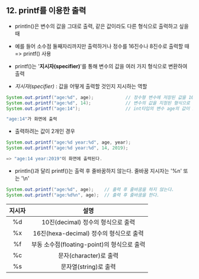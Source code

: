 ## 12. printf를 이용한 출력

* println()은 변수의 값을 그대로 출력, 같은 값이라도 다른 형식으로 출력하고 싶을 때
* 예를 들어 소수점 둘째자리까지만 출력하거나 정수를 16진수나 8진수로 출력할 때 => printf() 사용

* printf()는 '**지시자(specifier)**'를 통해 변수의 값을 여러 가지 형식으로 변환하여 출력

* *지시자(specifier)* : 값을 어떻게 출력할 것인지 지시하는 역할

```java
System.out.printf("age:%d", age);            // 정수형 변수에 저장된 값을 10진 정수로 출력할 때 지시자 '%d' 사용
System.out.printf("age:%d", 14);             // 변수의 값을 지정된 형식으로 변환해서 지시자 대신 넣음
System.out.printf("age:14");                 // int타입의 변수 age의 값이 14일 때, printf()는 지시자 대신 14를 출력.

"age:14"가 화면에 출력
```

* 출력하려는 값이 2개인 경우

```java
System.out.printf("age:%d year:%d", age, year);
System.out.printf("age:%d year:%d", 14, 2019);

=> "age:14 year:2019"이 화면에 출력된다.
```

* println()과 달리 printf()는 출력 후 줄바꿈하지 않는다. 줄바꿈 지시자는 '%n' 또는 '\n'

```java
System.out.printf("age:%d", age);    // 출력 후 줄바꿈을 하지 않는다.
System.out.printf("age:%d%n", age);  // 출력 후 줄바꿈을 한다.
```

| 지시자 | 설명 |
| :--: | :--: |
| %d | 10진(decimal) 정수의 형식으로 출력 |
| %x | 16진(hexa-decimal) 정수의 형식으로 출력 |
| %f | 부동 소수점(floating-point)의 형식으로 출력 |
| %c | 문자(character)로 출력 |
| %s | 문자열(string)로 출력 |
